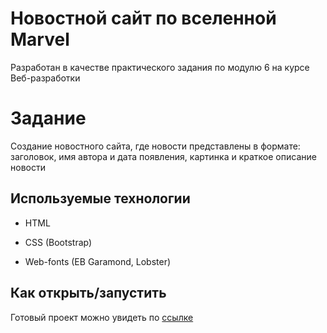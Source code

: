 # Новостной сайт по вселенной Marvel

Разработан в качестве практического задания по модулю 6 на курсе Веб-разработки

# Задание

Создание новостного сайта, где новости представлены в формате: заголовок, имя автора и дата появления, картинка и краткое описание новости


## Используемые технологии

* HTML

* CSS (Bootstrap)

* Web-fonts (EB Garamond, Lobster)

## Как открыть/запустить

Готовый проект можно увидеть по [ссылке](./index.html)